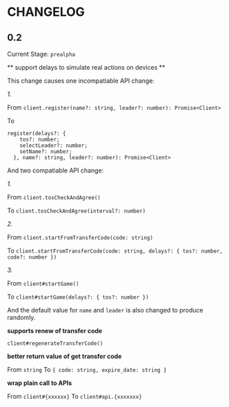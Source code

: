 CHANGELOG
=====

0.2
-----

Current Stage: `prealpha`

** support delays to simulate real actions on devices **

This change causes one incompatiable API change:

*1.*

From `client.register(name?: string, leader?: number): Promise<Client>`

To

```
register(delays?: {
    tos?: number;
    selectLeader?: number;
    setName?: number;
  }, name?: string, leader?: number): Promise<Client>
```

And two compatiable API change:

*1.*

From `client.tosCheckAndAgree()`

To `client.tosCheckAndAgree(interval?: number)`

*2.*

From `client.startFromTransferCode(code: string)`

To `client.startFromTransferCode(code: string, delays?: { tos?: number, code?: number })`

*3.*

From `client#startGame()`

To `client#startGame(delays?: { tos?: number })`

And the default value for `name` and `leader` is also changed to produce randomly.

**supports renew of transfer code**

`client#regenerateTransferCode()`

**better return value of get transfer code**

From `string` To `{ code: string, expire_date: string }`

**wrap plain call to APIs**

From `client#{xxxxxx}` To `client#api.{xxxxxxx}`
